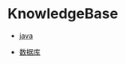 # KnowledgeBase

* [java](https://github.com/TransientWang/Knowledgebase/java/blob/master/base/java/java.md)

* [数据库](https://github.com/TransientWang/Knowledgebase/java/blob/master/base/java/数据库.md)
